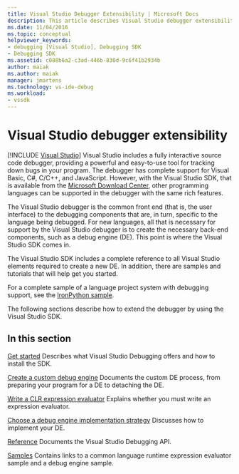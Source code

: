 ```yaml
---
title: Visual Studio Debugger Extensibility | Microsoft Docs
description: This article describes Visual Studio debugger extensibility and provides links to articles about Visual Studio debugging.
ms.date: 11/04/2016
ms.topic: conceptual
helpviewer_keywords:
- debugging [Visual Studio], Debugging SDK
- Debugging SDK
ms.assetid: c088b6a2-c3ad-446b-830d-9c6f41b2934b
author: maiak
ms.author: maiak
manager: jmartens
ms.technology: vs-ide-debug
ms.workload:
- vssdk
---
```

# Visual Studio debugger extensibility

 [!INCLUDE [Visual Studio](~/includes/applies-to-version/vs-windows-only.md)]
Visual Studio includes a fully interactive source code debugger, providing a powerful and easy-to-use tool for tracking down bugs in your program. The debugger has complete support for Visual Basic, C#, C/C++, and JavaScript. However, with the Visual Studio SDK, that is available from the [Microsoft Download Center](https://dotnet.microsoft.com/download/visual-studio-sdks), other programming languages can be supported in the debugger with the same rich features.

 The Visual Studio debugger is the common front end (that is, the user interface) to the debugging components that are, in turn, specific to the language being debugged. For new languages, all that is necessary for support by the Visual Studio debugger is to create the necessary back-end components, such as a debug engine (DE). This point is where the Visual Studio SDK comes in.

 The Visual Studio SDK includes a complete reference to all Visual Studio elements required to create a new DE. In addition, there are samples and tutorials that will help get you started.

 For a complete sample of a language project system with debugging support, see the [IronPython sample](https://www.microsoft.com/download/details.aspx?id=55984).

 The following sections describe how to extend the debugger by using the Visual Studio SDK.

## In this section
 [Get started](../../extensibility/debugger/getting-started-with-debugger-extensibility.md)
 Describes what Visual Studio Debugging offers and how to install the SDK.

 [Create a custom debug engine](../../extensibility/debugger/creating-a-custom-debug-engine.md)
 Documents the custom DE process, from preparing your program for a DE to detaching the DE.

 [Write a CLR expression evaluator](../../extensibility/debugger/writing-a-common-language-runtime-expression-evaluator.md)
 Explains whether you must write an expression evaluator.

 [Choose a debug engine implementation strategy](../../extensibility/debugger/choosing-a-debug-engine-implementation-strategy.md)
 Discusses how to implement your DE.

 [Reference](../../extensibility/debugger/reference/reference-visual-studio-debugging-apis.md)
 Documents the Visual Studio Debugging API.

 [Samples](../../extensibility/debugger/visual-studio-debugging-samples.md)
 Contains links to a common language runtime expression evaluator sample and a debug engine sample.
